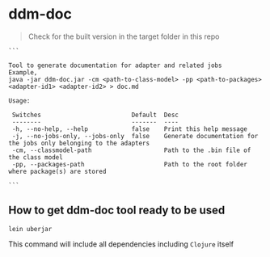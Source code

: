 # ddm-doc
> Check for the built version in the target folder in this repo

    ```

    Tool to generate documentation for adapter and related jobs
    Example,
    java -jar ddm-doc.jar -cm <path-to-class-model> -pp <path-to-packages> <adapter-id1> <adapter-id2> > doc.md

    Usage:

     Switches                         Default  Desc
     --------                         -------  ----
     -h, --no-help, --help            false    Print this help message
     -j, --no-jobs-only, --jobs-only  false    Generate documentation for the jobs only belonging to the adapters
     -cm, --classmodel-path                    Path to the .bin file of the class model
     -pp, --packages-path                      Path to the root folder where package(s) are stored

    ```

## How to get ddm-doc tool ready to be used

`lein uberjar`

This command will include all dependencies including `Clojure` itself

